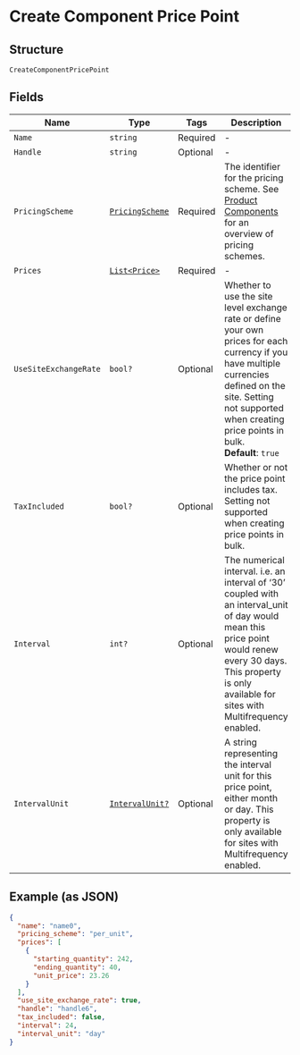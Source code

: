
# Create Component Price Point

## Structure

`CreateComponentPricePoint`

## Fields

| Name | Type | Tags | Description |
|  --- | --- | --- | --- |
| `Name` | `string` | Required | - |
| `Handle` | `string` | Optional | - |
| `PricingScheme` | [`PricingScheme`](../../doc/models/pricing-scheme.md) | Required | The identifier for the pricing scheme. See [Product Components](https://help.chargify.com/products/product-components.html) for an overview of pricing schemes. |
| `Prices` | [`List<Price>`](../../doc/models/price.md) | Required | - |
| `UseSiteExchangeRate` | `bool?` | Optional | Whether to use the site level exchange rate or define your own prices for each currency if you have multiple currencies defined on the site. Setting not supported when creating price points in bulk.<br>**Default**: `true` |
| `TaxIncluded` | `bool?` | Optional | Whether or not the price point includes tax. Setting not supported when creating price points in bulk. |
| `Interval` | `int?` | Optional | The numerical interval. i.e. an interval of ‘30’ coupled with an interval_unit of day would mean this price point would renew every 30 days. This property is only available for sites with Multifrequency enabled. |
| `IntervalUnit` | [`IntervalUnit?`](../../doc/models/interval-unit.md) | Optional | A string representing the interval unit for this price point, either month or day. This property is only available for sites with Multifrequency enabled. |

## Example (as JSON)

```json
{
  "name": "name0",
  "pricing_scheme": "per_unit",
  "prices": [
    {
      "starting_quantity": 242,
      "ending_quantity": 40,
      "unit_price": 23.26
    }
  ],
  "use_site_exchange_rate": true,
  "handle": "handle6",
  "tax_included": false,
  "interval": 24,
  "interval_unit": "day"
}
```

